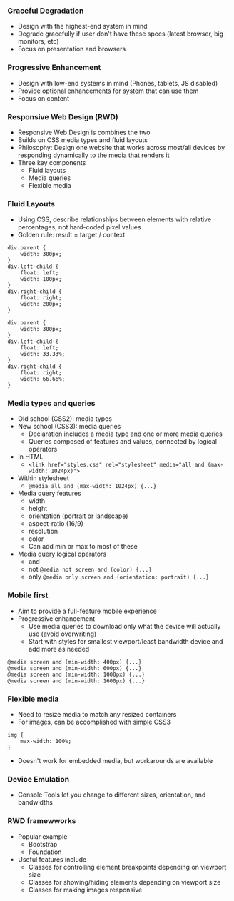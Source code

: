 
### Graceful Degradation
- Design with the highest-end system in mind
- Degrade gracefully if user don't have these specs (latest browser, big monitors, etc)
- Focus on presentation and browsers

### Progressive Enhancement
- Design with low-end systems in mind (Phones, tablets, JS disabled)
- Provide optional enhancements for system that can use them
- Focus on content

### Responsive Web Design (RWD)
- Responsive Web Design is combines the two 
- Builds on CSS media types and fluid layouts
- Philosophy: Design one website that works across most/all devices by responding dynamically to the media that renders it
- Three key components
	- Fluid layouts
	- Media queries
	- Flexible media

### Fluid Layouts
- Using CSS, describe relationships between elements with relative percentages, not hard-coded pixel values
- Golden rule: result = target / context
```
div.parent {
	width: 300px;
}
div.left-child {
	float: left;
	width: 100px;
}
div.right-child {
	float: right;
	width: 200px;
}
```
```
div.parent {
	width: 300px;
}
div.left-child {
	float: left;
	width: 33.33%;
}
div.right-child {
	float: right;
	width: 66.66%;
}
```

### Media types and queries
- Old school (CSS2): media types
- New school (CSS3): media queries
	- Declaration includes a media type and one or more media queries
	- Queries composed of features and values, connected by logical operators
- In HTML
	- `<link href="styles.css" rel="stylesheet" media="all and (max-width: 1024px)">`
- Within stylesheet
	- `@media all and (max-width: 1024px) {...}`
- Media query features
	- width
	- height
	- orientation (portrait or landscape)
	- aspect-ratio (16/9)
	- resolution
	- color
	- Can add min or max to most of these
- Media query logical operators
	- and 
	- not `@media not screen and (color) {...}`
	- only `@media only screen and (orientation: portrait) {...}`

### Mobile first
- Aim to provide a full-feature mobile experience
- Progressive enhancement 
	- Use media queries to download only what the device will actually use (avoid overwriting)
	- Start with styles for smallest viewport/least bandwidth device and add more as needed
```
@media screen and (min-width: 400px) {...}
@media screen and (min-width: 600px) {...}
@media screen and (min-width: 1000px) {...}
@media screen and (min-width: 1600px) {...}
```

### Flexible media
- Need to resize media to match any resized containers
- For images, can be accomplished with simple CSS3 
```
img {
	max-width: 100%;
}
```
- Doesn't work for embedded media, but workarounds are available

### Device Emulation
- Console Tools let you change to different sizes, orientation, and bandwidths

### RWD framewworks
- Popular example
	- Bootstrap
	- Foundation
- Useful features include
	- Classes for controlling element breakpoints depending on viewport size
	- Classes for showing/hiding elements depending on viewport size
	- Classes for making images responsive